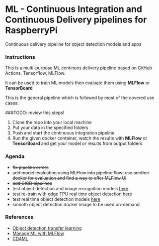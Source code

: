 # ML - Continuous Integration and Continuous Delivery pipelines for RaspberryPi
Continuous delivery pipeline for object detection models and apps

### Instructions

This is a multi-purpose ML continuos delivery pipeline based on GitHub Actions, Tensorflow, MLFlow. 

It can be used to train ML models then evaluate them using **MLFlow** or **TensorBoard**

This is the general pipeline which is followed by most of the covered use cases:

###TODO: review this steps!

1. Clone the repo into your local machine
2. Put your data in the specified folders
3. Push and start the continuous integration pipeline
4. Run the given docker container, watch the results with **MLFlow** or **TensorBoard** and get your model or results from output folders.

### Agenda

* ~~fix pipeline errors~~
* ~~add model evaluation using MLFlow into pipeline flow: use another docker for evaluation and find a way to offer MLFlow UI~~
* ~~add CICD pipelines~~
* test object detection and image recognition models [here](https://github.com/riolaf05/ai_obj_detection_cd/tree/adding-edge-tpu-/batch_masked_rcnn)
* test re-train with edge TPU real time object detection [here](https://github.com/riolaf05/ai_obj_detection_cd/tree/adding-edge-tpu-/real_time_edge_tpu/real_time_transfer_learning_tpu)
* test real time object detection models [here](https://github.com/riolaf05/ai_obj_detection_cd/tree/adding-edge-tpu-/real_time_edge_tpu)
* smooth object detection docker image to be used on-demand

### References

* [Object detection transfer learning](https://machinelearningmastery.com/how-to-train-an-object-detection-model-with-keras/)
* [Manage ML with MLFlow](https://thenewstack.io/tutorial-manage-machine-learning-lifecycle-with-databricks-mlflow/)
* [CD4ML](https://martinfowler.com/articles/cd4ml.html)
